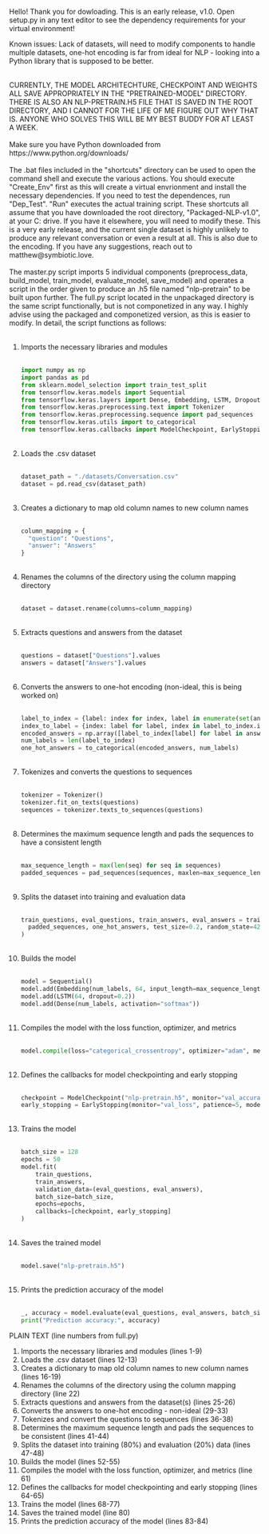 Hello! Thank you for dowloading. This is an early release, v1.0. Open setup.py in any text editor to see the dependency requirements for your virtual environment!

Known issues: Lack of datasets, will need to modify components to handle multiple datasets, one-hot encoding is far from ideal for NLP - looking into a Python library that is supposed to be better.
<div>&nbsp</div>
CURRENTLY, THE MODEL ARCHITECHTURE, CHECKPOINT AND WEIGHTS ALL SAVE APPROPRIATELY IN THE "PRETRAINED-MODEL" DIRECTORY. THERE IS ALSO AN NLP-PRETRAIN.H5 FILE THAT IS SAVED IN THE ROOT DIRECTORY, AND I CANNOT FOR THE LIFE OF ME FIGURE OUT WHY THAT IS. ANYONE WHO SOLVES THIS WILL BE MY BEST BUDDY FOR AT LEAST A WEEK.
<div>&nbsp</div>
Make sure you have Python downloaded from https://www.python.org/downloads/
<div>&nbsp</div>
The .bat files included in the "shortcuts" directory can be used to open the command shell and execute the various actions. You should execute "Create_Env" first as this will create a virtual envrionment and install the necessary dependencies. If you need to test the dependences, run "Dep_Test". "Run" executes the actual training script. These shortcuts all assume that you have downloaded the root directory, "Packaged-NLP-v1.0", at your C: drive. If you have it elsewhere, you will need to modify these. This is a very early release, and the current single dataset is highly unlikely to produce any relevant conversation or even a result at all. This is also due to the encoding. If you have any suggestions, reach out to matthew@symbiotic.love.
<div>&nbsp</div>
The master.py script imports 5 individual components (preprocess_data, build_model, train_model, evaluate_model, save_model) and operates a script in the order given to produce an .h5 file named "nlp-pretrain" to be built upon further. The full.py script located in the unpackaged directory is the same script functionally, but is not componetized in any way. I highly advise using the packaged and componetized version, as this is easier to modify. In detail, the script functions as follows:
<div>&nbsp</div>
<ol>
  <li>Imports the necessary libraries and modules
  <div>&nbsp</div>
  
  ```python
  import numpy as np
  import pandas as pd
  from sklearn.model_selection import train_test_split
  from tensorflow.keras.models import Sequential
  from tensorflow.keras.layers import Dense, Embedding, LSTM, Dropout
  from tensorflow.keras.preprocessing.text import Tokenizer
  from tensorflow.keras.preprocessing.sequence import pad_sequences
  from tensorflow.keras.utils import to_categorical
  from tensorflow.keras.callbacks import ModelCheckpoint, EarlyStopping
  ```

  </li>
  <div>&nbsp</div>
  <li>Loads the .csv dataset
  <div>&nbsp</div>

  ```python
  dataset_path = "./datasets/Conversation.csv"
  dataset = pd.read_csv(dataset_path)
  ```
    
  </li>
  <div>&nbsp</div>
  <li>Creates a dictionary to map old column names to new column names
  <div>&nbsp</div>

  ```python
  column_mapping = {
    "question": "Questions",
    "answer": "Answers"
  }
  ```

  </li>
  <div>&nbsp</div>
  <li>Renames the columns of the directory using the column mapping directory
  <div>&nbsp</div>

  ```python
  dataset = dataset.rename(columns=column_mapping)
  ```
  
  </li>
  <div>&nbsp</div>
  <li>Extracts questions and answers from the dataset
  <div>&nbsp</div>

  ```python
  questions = dataset["Questions"].values
  answers = dataset["Answers"].values
  ```

  </li>
  <div>&nbsp</div>
  <li>Converts the answers to one-hot encoding (non-ideal, this is being worked on)
  <div>&nbsp</div>
    
  ```python
  label_to_index = {label: index for index, label in enumerate(set(answers))}
  index_to_label = {index: label for label, index in label_to_index.items()}
  encoded_answers = np.array([label_to_index[label] for label in answers])
  num_labels = len(label_to_index)
  one_hot_answers = to_categorical(encoded_answers, num_labels)
  ```
    
  </li>
  <div>&nbsp</div>
  <li>Tokenizes and converts the questions to sequences
  <div>&nbsp</div>

  ```python
  tokenizer = Tokenizer()
  tokenizer.fit_on_texts(questions)
  sequences = tokenizer.texts_to_sequences(questions)
  ```
    
  </li>
  <div>&nbsp</div>
  <li>Determines the maximum sequence length and pads the sequences to have a consistent length
  <div>&nbsp<div>
    
  ```python
  max_sequence_length = max(len(seq) for seq in sequences)
  padded_sequences = pad_sequences(sequences, maxlen=max_sequence_length)
  ```
    
  </li>
  <div>&nbsp</div>
  <li>Splits the dataset into training and evaluation data
  <div>&nbsp<div>
    
  ```python
  train_questions, eval_questions, train_answers, eval_answers = train_test_split(
    padded_sequences, one_hot_answers, test_size=0.2, random_state=42
  )
  ```
    
  </li>
  <div>&nbsp</div>
  <li>Builds the model
  <div>&nbsp<div>
    
  ```python
  model = Sequential()
  model.add(Embedding(num_labels, 64, input_length=max_sequence_length))
  model.add(LSTM(64, dropout=0.2))
  model.add(Dense(num_labels, activation="softmax"))
  ```
    
  </li>
  <div>&nbsp</div>
  <li>Compiles the model with the loss function, optimizer, and metrics
  <div>&nbsp<div>
    
  ```python
  model.compile(loss="categorical_crossentropy", optimizer="adam", metrics=["accuracy"])
  ```
    
  </li>
  <div>&nbsp</div>
  <li>Defines the callbacks for model checkpointing and early stopping
  <div>&nbsp<div>
    
  ```python
  checkpoint = ModelCheckpoint("nlp-pretrain.h5", monitor="val_accuracy", save_best_only=True, mode="max")
  early_stopping = EarlyStopping(monitor="val_loss", patience=5, mode="min", restore_best_weights=True)
  ```
    
  </li>
  <div>&nbsp</div>
  <li>Trains the model
  <div>&nbsp<div>
    
  ```python
  batch_size = 128
  epochs = 50
  model.fit(
      train_questions,
      train_answers,
      validation_data=(eval_questions, eval_answers),
      batch_size=batch_size,
      epochs=epochs,
      callbacks=[checkpoint, early_stopping]
  )

  ```
    
  </li>
  <div>&nbsp</div>
  <li>Saves the trained model
  <div>&nbsp<div>
    
  ```python
  model.save("nlp-pretrain.h5")
  ```
    
  </li>
  <div>&nbsp</div>
  <li>Prints the prediction accuracy of the model
  <div>&nbsp<div>
    
  ```python
  _, accuracy = model.evaluate(eval_questions, eval_answers, batch_size=batch_size)
  print("Prediction accuracy:", accuracy)
  ```
    
  </li>
</ol>

PLAIN TEXT (line numbers from full.py)

1. Imports the necessary libraries and modules (lines 1-9)
2. Loads the .csv dataset (lines 12-13)
3. Creates a dictionary to map old column names to new column names (lines 16-19)
4. Renames the columns of the directory using the column mapping directory (line 22)
5. Extracts questions and answers from the dataset(s) (lines 25-26)
6. Converts the answers to one-hot encoding - non-ideal (29-33)
7. Tokenizes and convert the questions to sequences (lines 36-38)
8. Determines the maximum sequence length and pads the sequences to be consistent (lines 41-44)
9. Splits the dataset into training (80%) and evaluation (20%) data (lines 47-48)
10. Builds the model (lines 52-55)
11. Compiles the model with the loss function, optimizer, and metrics (line 61)
12. Defines the callbacks for model checkpointing and early stopping (lines 64-65)
13. Trains the model (lines 68-77)
14. Saves the trained model (line 80)
15. Prints the prediction accuracy of the model (lines 83-84)
